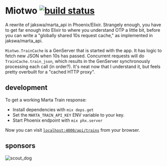 # Miotwo [![build status](https://travis-ci.org/jakswa/miotwo.svg?branch=master)](https://travis-ci.org/jakswa/miotwo)

A rewrite of jakswa/marta_api in Phoenix/Elixir. Strangely enough, you have to get far enough into Elixir to where you understand OTP a little bit, before you can write a "globally shared 10s request cache," as implemented in jakswa/marta_api.

`Miotwo.TrainCache` is a GenServer that is started with the app. It has logic to fetch new JSON when 10s has passed. Concurrent requests will do `TrainCache.train_json`, which results in the GenServer synchronously processing each call (in order?). It's neat now that I understand it, but feels pretty overbuilt for a "cached HTTP proxy".

## development

To get a working Marta Train response:

  * Install dependencies with `mix deps.get`
  * Set the `MARTA_TRAIN_API_KEY` ENV variable to your key.
  * Start Phoenix endpoint with `mix phx.server`

Now you can visit [`localhost:4000/api/trains`](http://localhost:4000/api/trains) from your browser.

## sponsors

![scout_dog](https://apm.scoutapp.com/assets/public/orange_logo-8fb7805c7eb95e306efe263dbe27994bfcf3610e0bb5a879f626448889e00515.png)
